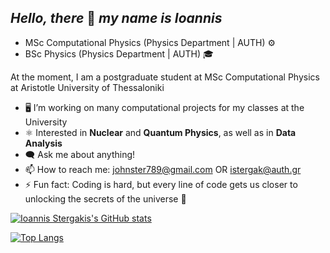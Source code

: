 ## *Hello, there* 👋 *my name is Ioannis*

- MSc Computational Physics (Physics Department | AUTH) ⚙️
- BSc Physics (Physics Department | AUTH) 🎓
  
At the moment, I am a postgraduate student at MSc Computational Physics at Aristotle University of Thessaloniki
- 🖥️ I’m working on many computational projects for my classes at the University
- ⚛️ Interested in **Nuclear** and **Quantum Physics**, as well as in **Data Analysis**
- 🗨️ Ask me about anything!
- 📫 How to reach me: johnster789@gmail.com OR istergak@auth.gr
- ⚡ Fun fact: Coding is hard, but every line of code gets us closer to unlocking the secrets of the universe 🌠

[![Ioannis Stergakis's GitHub stats](https://github-readme-stats.vercel.app/api?username=istergak&show_icons=true&theme=tokyonight)](https://github.com/istergak/github-readme-stats) 

[![Top Langs](https://github-readme-stats.vercel.app/api/top-langs/?username=istergak&layout=donut&show_icons=true&theme=tokyonight)](https://github.com/istergak/github-readme-stats)




<!---
istergak/istergak is a ✨ special ✨ repository because its `README.md` (this file) appears on your GitHub profile.
You can click the Preview link to take a look at your changes.
--->

